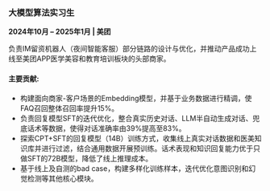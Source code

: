 ### **大模型算法实习生**  
**2024年10月 – 2025年1月 | 美团**  

负责IM留资机器人（夜间智能客服）部分链路的设计与优化，并推动产品成功上线至美团APP医学美容和教育培训板块的头部商家。

#### 主要贡献:  
- 构建面向商家-客户场景的Embedding模型，并基于业务数据进行精调，使FAQ召回整体召回率提升15%。  
- 负责回复模型SFT的迭代优化，整合真实历史对话、LLM半自动生成对话、兜底话术等数据，使得对话准确率由39%提高至83%。 
- 探索CPT+SFT的回复模型（14B）训练方式，收集线上真实对话数据和医美知识库并进行过滤，结合通用数据开展预训练。话术表现和知识回复能力优于只做SFT的72B模型，降低了线上推理成本。
- 基于线上及自测的bad case，构建多样化训练样本，迭代优化意图识别和幻觉检测等其他核心模块。
